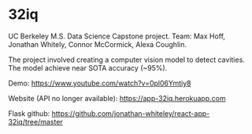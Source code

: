 # 32iq

UC Berkeley M.S. Data Science Capstone project. Team: Max Hoff, Jonathan Whitely, Connor McCormick, Alexa Coughlin.

The project involved creating a computer vision model to detect cavities. The model achieve near SOTA accuracy (~95%). 

Demo: https://www.youtube.com/watch?v=0pl06Ymtiy8

Website (API no longer available): https://app-32iq.herokuapp.com

Flask github: https://github.com/jonathan-whiteley/react-app-32iq/tree/master
